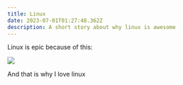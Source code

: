 ```yaml
---
title: Linux
date: 2023-07-01T01:27:48.362Z
description: A short story about why linux is awesome
---
```

Linux is epic because of this: 

![](/img/fruepnlxeaapkhh.jpg)

And that is why I love linux